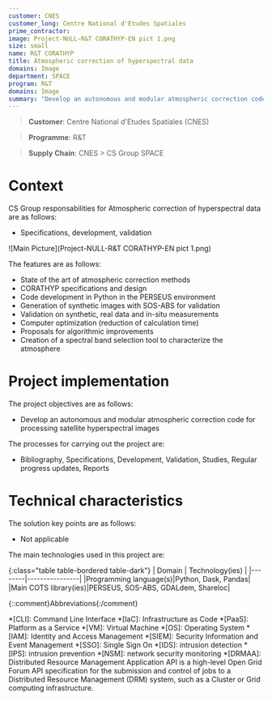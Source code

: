 ```yaml
---
customer: CNES
customer_long: Centre National d'Etudes Spatiales
prime_contractor: 
image: Project-NULL-R&T CORATHYP-EN pict 1.png
size: small
name: R&T CORATHYP
title: Atmospheric correction of hyperspectral data
domains: Image
department: SPACE
program: R&T
domains: Image
summary: "Develop an autonomous and modular atmospheric correction code for processing satellite hyperspectral images"
---
```


> __Customer__\: Centre National d'Etudes Spatiales (CNES)

> __Programme__\: R&T

> __Supply Chain__\: CNES >  CS Group SPACE


# Context


CS Group responsabilities for Atmospheric correction of hyperspectral data are as follows:
* Specifications, development, validation

![Main Picture](Project-NULL-R&T CORATHYP-EN pict 1.png)

The features are as follows:
* State of the art of atmospheric correction methods 
* CORATHYP specifications and design
* Code development in Python in the PERSEUS environment
* Generation of synthetic images with SOS-ABS for validation
* Validation on synthetic, real data and in-situ measurements
* Computer optimization (reduction of calculation time)
* Proposals for algorithmic improvements 
* Creation of a spectral band selection tool to characterize the atmosphere

# Project implementation

The project objectives are as follows:
* Develop an autonomous and modular atmospheric correction code for processing satellite hyperspectral images

The processes for carrying out the project are:
* Bibliography, Specifications, Development, Validation, Studies, Regular progress updates, Reports

# Technical characteristics

The solution key points are as follows:
* Not applicable



The main technologies used in this project are:

{:class="table table-bordered table-dark"}
| Domain | Technology(ies) |
|--------|----------------|
|Programming language(s)|Python, Dask, Pandas|
|Main COTS library(ies)|PERSEUS, SOS-ABS, GDALdem, Shareloc|



{::comment}Abbreviations{:/comment}

*[CLI]: Command Line Interface
*[IaC]: Infrastructure as Code
*[PaaS]: Platform as a Service
*[VM]: Virtual Machine
*[OS]: Operating System
*[IAM]: Identity and Access Management
*[SIEM]: Security Information and Event Management
*[SSO]: Single Sign On
*[IDS]: intrusion detection
*[IPS]: intrusion prevention
*[NSM]: network security monitoring
*[DRMAA]: Distributed Resource Management Application API is a high-level Open Grid Forum API specification for the submission and control of jobs to a Distributed Resource Management (DRM) system, such as a Cluster or Grid computing infrastructure.
